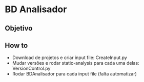 # BD Analisador
## Objetivo

## How to
- Download de projetos e criar input file: CreateInput.py
- Mudar versões e rodar static-analysis para cada uma delas: VersionControl.py 
- Rodar BDAnalisador para cada input file (falta automatizar)
